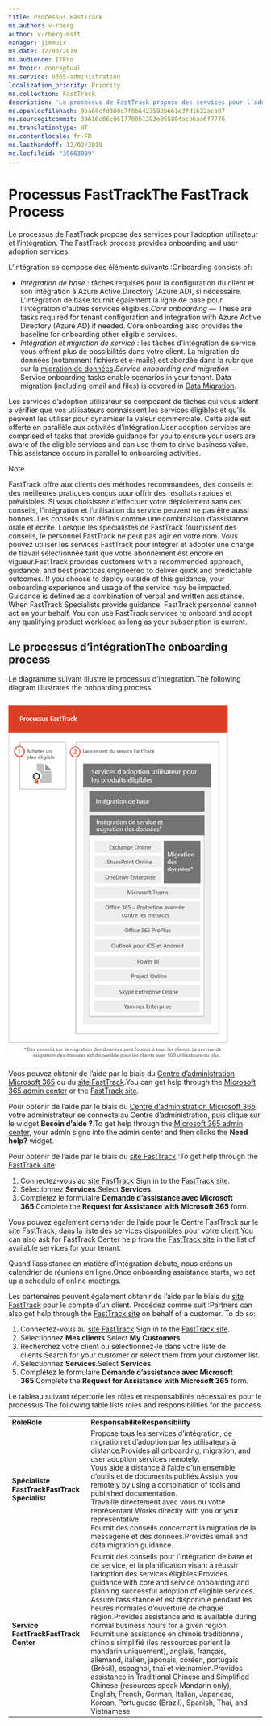 ```yaml
---
title: Processus FastTrack
ms.author: v-rberg
author: v-rberg-msft
manager: jimmuir
ms.date: 12/03/2019
ms.audience: ITPro
ms.topic: conceptual
ms.service: o365-administration
localization_priority: Priority
ms.collection: FastTrack
description: 'Le processus de FastTrack propose des services pour l’adoption utilisateur et l’intégration. '
ms.openlocfilehash: 9ba69cfd300c7f0b6423592b661e3fd1622aca07
ms.sourcegitcommit: 39616c06c0617700b1393e055894acb6aa6f7776
ms.translationtype: HT
ms.contentlocale: fr-FR
ms.lasthandoff: 12/02/2019
ms.locfileid: "39663089"
---
```

# <a name="the-fasttrack-process"></a><span data-ttu-id="c417e-103">Processus FastTrack</span><span class="sxs-lookup"><span data-stu-id="c417e-103">The FastTrack Process</span></span>

<span data-ttu-id="c417e-104">Le processus de FastTrack propose des services pour l’adoption utilisateur et l’intégration. </span><span class="sxs-lookup"><span data-stu-id="c417e-104">The FastTrack process provides onboarding and user adoption services.</span></span> 
  
<span data-ttu-id="c417e-105">L’intégration se compose des éléments suivants :</span><span class="sxs-lookup"><span data-stu-id="c417e-105">Onboarding consists of:</span></span>
  
- <span data-ttu-id="c417e-p101">*Intégration de base* : tâches requises pour la configuration du client et son intégration à Azure Active Directory (Azure AD), si nécessaire. L'intégration de base fournit également la ligne de base pour l'intégration d'autres services éligibles.</span><span class="sxs-lookup"><span data-stu-id="c417e-p101">*Core onboarding* — These are tasks required for tenant configuration and integration with Azure Active Directory (Azure AD) if needed. Core onboarding also provides the baseline for onboarding other eligible services.</span></span> 
- <span data-ttu-id="c417e-p102">*Intégration et migration de service* : les tâches d’intégration de service vous offrent plus de possibilités dans votre client. La migration de données (notamment fichiers et e-mails) est abordée dans la rubrique sur la [migration de données](O365-data-migration.md).</span><span class="sxs-lookup"><span data-stu-id="c417e-p102">*Service onboarding and migration* — Service onboarding tasks enable scenarios in your tenant. Data migration (including email and files) is covered in [Data Migration](O365-data-migration.md).</span></span> 
    
<span data-ttu-id="c417e-p103">Les services d’adoption utilisateur se composent de tâches qui vous aident à vérifier que vos utilisateurs connaissent les services éligibles et qu’ils peuvent les utiliser pour dynamiser la valeur commerciale. Cette aide est offerte en parallèle aux activités d’intégration.</span><span class="sxs-lookup"><span data-stu-id="c417e-p103">User adoption services are comprised of tasks that provide guidance for you to ensure your users are aware of the eligible services and can use them to drive business value. This assistance occurs in parallel to onboarding activities.</span></span>
  
> [!NOTE]
> <span data-ttu-id="c417e-p104">FastTrack offre aux clients des méthodes recommandées, des conseils et des meilleures pratiques conçus pour offrir des résultats rapides et prévisibles. Si vous choisissez d’effectuer votre déploiement sans ces conseils, l’intégration et l’utilisation du service peuvent ne pas être aussi bonnes. Les conseils sont définis comme une combinaison d’assistance orale et écrite. Lorsque les spécialistes de FastTrack fournissent des conseils, le personnel FastTrack ne peut pas agir en votre nom. Vous pouvez utiliser les services FastTrack pour intégrer et adopter une charge de travail sélectionnée tant que votre abonnement est encore en vigueur.</span><span class="sxs-lookup"><span data-stu-id="c417e-p104">FastTrack provides customers with a recommended approach, guidance, and best practices engineered to deliver quick and predictable outcomes. If you choose to deploy outside of this guidance, your onboarding experience and usage of the service may be impacted. Guidance is defined as a combination of verbal and written assistance. When FastTrack Specialists provide guidance, FastTrack personnel cannot act on your behalf. You can use FastTrack services to onboard and adopt any qualifying product workload as long as your subscription is current.</span></span> 
  
## <a name="the-onboarding-process"></a><span data-ttu-id="c417e-117">Le processus d’intégration</span><span class="sxs-lookup"><span data-stu-id="c417e-117">The onboarding process</span></span>

<span data-ttu-id="c417e-118">Le diagramme suivant illustre le processus d’intégration.</span><span class="sxs-lookup"><span data-stu-id="c417e-118">The following diagram illustrates the onboarding process.</span></span>
  
![Chronologie pour l’utilisation du service d’intégration](media/O365-Onboarding-Timeline.png)
  
<span data-ttu-id="c417e-120">Vous pouvez obtenir de l’aide par le biais du [Centre d’administration Microsoft 365](https://go.microsoft.com/fwlink/?linkid=2032704) ou du [site FastTrack](https://go.microsoft.com/fwlink/?linkid=780698).</span><span class="sxs-lookup"><span data-stu-id="c417e-120">You can get help through the [Microsoft 365 admin center](https://go.microsoft.com/fwlink/?linkid=2032704) or the [FastTrack site](https://go.microsoft.com/fwlink/?linkid=780698).</span></span> 

<span data-ttu-id="c417e-121">Pour obtenir de l’aide par le biais du [Centre d’administration Microsoft 365](https://go.microsoft.com/fwlink/?linkid=2032704), votre administrateur se connecte au Centre d’administration, puis clique sur le widget **Besoin d’aide ?**.</span><span class="sxs-lookup"><span data-stu-id="c417e-121">To get help through the [Microsoft 365 admin center](https://go.microsoft.com/fwlink/?linkid=2032704), your admin signs into the admin center and then clicks the **Need help?** widget.</span></span> 

<span data-ttu-id="c417e-122">Pour obtenir de l’aide par le biais du [site FastTrack](https://go.microsoft.com/fwlink/?linkid=780698) :</span><span class="sxs-lookup"><span data-stu-id="c417e-122">To get help through the [FastTrack site](https://go.microsoft.com/fwlink/?linkid=780698):</span></span> 
1.  <span data-ttu-id="c417e-123">Connectez-vous au [site FastTrack](https://go.microsoft.com/fwlink/?linkid=780698).</span><span class="sxs-lookup"><span data-stu-id="c417e-123">Sign in to the [FastTrack site](https://go.microsoft.com/fwlink/?linkid=780698).</span></span> 
2.  <span data-ttu-id="c417e-124">Sélectionnez **Services**.</span><span class="sxs-lookup"><span data-stu-id="c417e-124">Select **Services**.</span></span>
3.  <span data-ttu-id="c417e-125">Complétez le formulaire **Demande d’assistance avec Microsoft 365**.</span><span class="sxs-lookup"><span data-stu-id="c417e-125">Complete the **Request for Assistance with Microsoft 365** form.</span></span> 
  
 <span data-ttu-id="c417e-126">Vous pouvez également demander de l’aide pour le Centre FastTrack sur le [site FastTrack](https://go.microsoft.com/fwlink/?linkid=780698), dans la liste des services disponibles pour votre client.</span><span class="sxs-lookup"><span data-stu-id="c417e-126">You can also ask for FastTrack Center help from the [FastTrack site](https://go.microsoft.com/fwlink/?linkid=780698) in the list of available services for your tenant.</span></span> 
    
 <span data-ttu-id="c417e-127">Quand l’assistance en matière d’intégration débute, nous créons un calendrier de réunions en ligne.</span><span class="sxs-lookup"><span data-stu-id="c417e-127">Once onboarding assistance starts, we set up a schedule of online meetings.</span></span>
    
<span data-ttu-id="c417e-p105">Les partenaires peuvent également obtenir de l’aide par le biais du [site FastTrack](https://go.microsoft.com/fwlink/?linkid=780698) pour le compte d’un client. Procédez comme suit :</span><span class="sxs-lookup"><span data-stu-id="c417e-p105">Partners can also get help through the [FastTrack site](https://go.microsoft.com/fwlink/?linkid=780698) on behalf of a customer. To do so:</span></span>
1.  <span data-ttu-id="c417e-130">Connectez-vous au [site FastTrack](https://go.microsoft.com/fwlink/?linkid=780698).</span><span class="sxs-lookup"><span data-stu-id="c417e-130">Sign in to the [FastTrack site](https://go.microsoft.com/fwlink/?linkid=780698).</span></span> 
2.  <span data-ttu-id="c417e-131">Sélectionnez **Mes clients**.</span><span class="sxs-lookup"><span data-stu-id="c417e-131">Select **My Customers**.</span></span>
3.  <span data-ttu-id="c417e-132">Recherchez votre client ou sélectionnez-le dans votre liste de clients.</span><span class="sxs-lookup"><span data-stu-id="c417e-132">Search for your customer or select them from your customer list.</span></span>
4.  <span data-ttu-id="c417e-133">Sélectionnez **Services**.</span><span class="sxs-lookup"><span data-stu-id="c417e-133">Select **Services**.</span></span>
5.  <span data-ttu-id="c417e-134">Complétez le formulaire **Demande d’assistance avec Microsoft 365**.</span><span class="sxs-lookup"><span data-stu-id="c417e-134">Complete the **Request for Assistance with Microsoft 365** form.</span></span> 

<span data-ttu-id="c417e-135">Le tableau suivant répertorie les rôles et responsabilités nécessaires pour le processus.</span><span class="sxs-lookup"><span data-stu-id="c417e-135">The following table lists roles and responsibilities for the process.</span></span>
    
|||
|:-----|:-----|
|<span data-ttu-id="c417e-136">**Rôle**</span><span class="sxs-lookup"><span data-stu-id="c417e-136">**Role**</span></span> <br/> |<span data-ttu-id="c417e-137">**Responsabilité**</span><span class="sxs-lookup"><span data-stu-id="c417e-137">**Responsibility**</span></span> <br/> |
|<span data-ttu-id="c417e-138">**Spécialiste FastTrack**</span><span class="sxs-lookup"><span data-stu-id="c417e-138">**FastTrack Specialist**</span></span> <br/> |<span data-ttu-id="c417e-139">Propose tous les services d’intégration, de migration et d’adoption par les utilisateurs à distance.</span><span class="sxs-lookup"><span data-stu-id="c417e-139">Provides all onboarding, migration, and user adoption services remotely.</span></span>  <br/> <span data-ttu-id="c417e-140">Vous aide à distance à l’aide d’un ensemble d’outils et de documents publiés.</span><span class="sxs-lookup"><span data-stu-id="c417e-140">Assists you remotely by using a combination of tools and published documentation.</span></span> <br/> <span data-ttu-id="c417e-141">Travaille directement avec vous ou votre représentant.</span><span class="sxs-lookup"><span data-stu-id="c417e-141">Works directly with you or your representative.</span></span> <br/> <span data-ttu-id="c417e-142">Fournit des conseils concernant la migration de la messagerie et des données.</span><span class="sxs-lookup"><span data-stu-id="c417e-142">Provides email and data migration guidance.</span></span>|
|<span data-ttu-id="c417e-143">**Service FastTrack**</span><span class="sxs-lookup"><span data-stu-id="c417e-143">**FastTrack Center**</span></span>  <br/> |<span data-ttu-id="c417e-144">Fournit des conseils pour l’intégration de base et de service, et la planification visant à réussir l’adoption des services éligibles.</span><span class="sxs-lookup"><span data-stu-id="c417e-144">Provides guidance with core and service onboarding and planning successful adoption of eligible services.</span></span>  <br/> <span data-ttu-id="c417e-145">Assure l’assistance et est disponible pendant les heures normales d’ouverture de chaque région.</span><span class="sxs-lookup"><span data-stu-id="c417e-145">Provides assistance and is available during normal business hours for a given region.</span></span> <br/> <span data-ttu-id="c417e-146">Fournit une assistance en chinois traditionnel, chinois simplifié (les ressources parlent le mandarin uniquement), anglais, français, allemand, italien, japonais, coréen, portugais (Brésil), espagnol, thaï et vietnamien.</span><span class="sxs-lookup"><span data-stu-id="c417e-146">Provides assistance in Traditional Chinese and Simplified Chinese (resources speak Mandarin only), English, French, German, Italian, Japanese, Korean, Portuguese (Brazil), Spanish, Thai, and Vietnamese.</span></span>|


  

